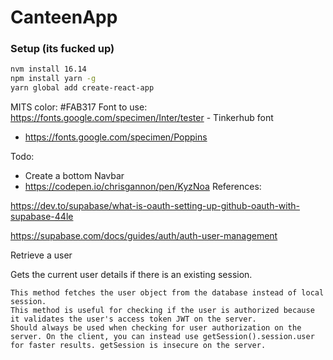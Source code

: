 # CanteenApp

### Setup (its fucked up)

```bash
nvm install 16.14
npm install yarn -g
yarn global add create-react-app
```

MITS color: #FAB317
Font to use: https://fonts.google.com/specimen/Inter/tester - Tinkerhub font

- https://fonts.google.com/specimen/Poppins

Todo:

- Create a bottom Navbar
- https://codepen.io/chrisgannon/pen/KyzNoa
  References:

https://dev.to/supabase/what-is-oauth-setting-up-github-oauth-with-supabase-44le

https://supabase.com/docs/guides/auth/auth-user-management

Retrieve a user

Gets the current user details if there is an existing session.

    This method fetches the user object from the database instead of local session.
    This method is useful for checking if the user is authorized because it validates the user's access token JWT on the server.
    Should always be used when checking for user authorization on the server. On the client, you can instead use getSession().session.user for faster results. getSession is insecure on the server.

